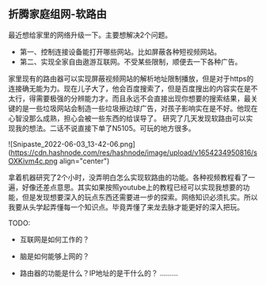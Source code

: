 ## 折腾家庭组网-软路由

最近想给家里的网络升级一下。主要想解决2个问题。
- 第一、控制连接设备能打开哪些网站。比如屏蔽各种短视频网站。
- 第二、实现全家自由遨游互联网。不受某些限制，顺便去一下各种广告。

家里现有的路由器可以实现屏蔽视频网站的解析地址限制播放，但是对于https的连接确无能为力。现在儿子大了，他会百度搜索了，但是百度搜出的内容实在是不太行，得需要极强的分辨能力才。而且永远不会直接出现你想要的搜索结果，最关键的是一些垃圾网站会制造一些垃圾擦边球广告，对孩子影响实在是不好。他现在心智没那么成熟，担心会被一些东西的给误导了。
研究了几天发现软路由可以实现我的想法。二话不说直接下单了N5105。可玩的地方很多。

![Snipaste_2022-06-03_13-42-06.png](https://cdn.hashnode.com/res/hashnode/image/upload/v1654234950816/sOXKivm4c.png align="center")

拿着机器研究了2个小时，没弄明白怎么实现软路由的功能。各种视频教程看了一遍，好像还差点意思。其实如果按照youtube上的教程已经可以实现我想要的功能，但是发现想要深入的玩点东西还需要进一步的探索。网络知识必须扎实。所以我要从头学起弄懂每一个知识点。毕竟弄懂了来龙去脉才能更好的深入把玩。

TODO:

- 互联网是如何工作的？

- 脑是如何能够上网的？

- 路由器的功能是什么？IP地址的是干什么的？
.........




